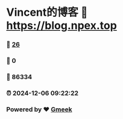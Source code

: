 # Vincent的博客 :link: https://blog.npex.top 
### :page_facing_up: [26](https://blog.npex.top/tag.html) 
### :speech_balloon: 0 
### :hibiscus: 86334 
### :alarm_clock: 2024-12-06 09:22:22 
### Powered by :heart: [Gmeek](https://github.com/Meekdai/Gmeek)
